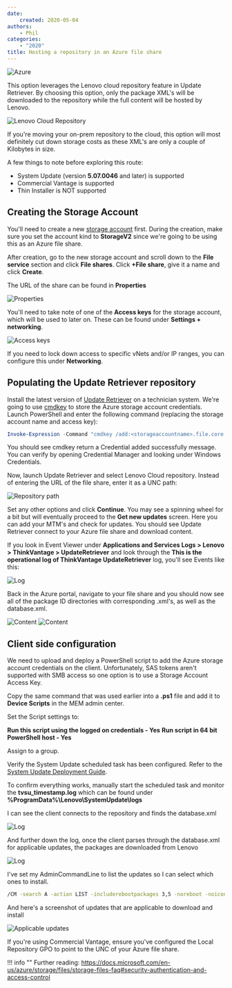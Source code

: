 ```yaml
---
date:
    created: 2020-05-04
authors:
    - Phil
categories:
    - "2020"
title: Hosting a repository in an Azure file share
---
```


![Azure](img/2020/az_fs/azurefs.jpg)

This option leverages the Lenovo cloud repository feature in Update Retriever.  By choosing this option, only the package XML's will be downloaded to the repository while the full content will be hosted by Lenovo.
<!-- more -->
![Lenovo Cloud Repository](img/2020/az_fs/image1.jpg)

If you're moving your on-prem repository to the cloud, this option will most definitely cut down storage costs as these XML's are only a couple of Kilobytes in size.

A few things to note before exploring this route:

* System Update (version **5.07.0046** and later) is supported
* Commercial Vantage is supported
* Thin Installer is NOT supported

## Creating the Storage Account

You'll need to create a new [storage account](https://docs.microsoft.com/en-us/azure/storage/common/storage-account-create?tabs=azure-portal#create-a-storage-account) first.  During the creation, make sure you set the account kind to **StorageV2** since we're going to be using this as an Azure file share.

After creation, go to the new storage account and scroll down to the **File service** section and click **File shares**.  Click **+File share**, give it a name and click **Create**.

The URL of the share can be found in **Properties**

![Properties](img/2020/az_fs/image2.jpg)

You'll need to take note of one of the **Access keys** for the storage account, which will be used to later on.  These can be found under **Settings + networking**.

![Access keys](img/2020/az_fs/image3.jpg)

If you need to lock down access to specific vNets and/or IP ranges, you can configure this under **Networking**.

## Populating the Update Retriever repository

Install the latest version of [Update Retriever](https://support.lenovo.com/solutions/ht037099) on a technician system.  We're going to use [cmdkey](https://docs.microsoft.com/en-us/windows-server/administration/windows-commands/cmdkey) to store the Azure storage account credentials.  Launch PowerShell and enter the following command (replacing the storage account name and access key):

```powershell
Invoke-Expression -Command "cmdkey /add:<storageaccountname>.file.core.windows.net /user:Azure\<storageaccountname> /pass:<accesskey>"
```

You should see cmdkey return a Credential added successfully message.  You can verify by opening Credential Manager and looking under Windows Credentials.

Now, launch Update Retriever and select Lenovo Cloud repository.  Instead of entering the URL of the file share, enter it as a UNC path:

![Repository path](img/2020/az_fs/image4.jpg)

Set any other options and click **Continue**.  You may see a spinning wheel for a bit but will eventually proceed to the **Get new updates** screen.  Here you can add your MTM's and check for updates.  You should see Update Retriever connect to your Azure file share and download content.

If you look in Event Viewer under **Applications and Services Logs > Lenovo > ThinkVantage > UpdateRetriever** and look through the **This is the operational log of ThinkVantage UpdateRetriever** log, you'll see Events like this:

![Log](img/2020/az_fs/image5.jpg)

Back in the Azure portal, navigate to your file share and you should now see all of the package ID directories with corresponding .xml's, as well as the database.xml.

![Content](img/2020/az_fs/image6.jpg) ![Content](img/2020/az_fs/image7.jpg)

## Client side configuration

We need to upload and deploy a PowerShell script to add the Azure storage account credentials on the client.  Unfortunately, SAS tokens aren't supported with SMB access so one option is to use a Storage Account Access Key.

Copy the same command that was used earlier into a **.ps1** file and add it to **Device Scripts** in the MEM admin center.

Set the Script settings to:

**Run this script using the logged on credentials - Yes**
**Run script in 64 bit PowerShell host - Yes**

Assign to a group.

Verify the System Update scheduled task has been configured.  Refer to the [System Update Deployment Guide](https://docs.lenovocdrt.com/#/su/su_dg/su_dg).

To confirm everything works, manually start the scheduled task and monitor the **tvsu_timestamp.log** which can be found under **%ProgramData%\Lenovo\SystemUpdate\logs**

I can see the client connects to the repository and finds the database.xml

![Log](img/2020/az_fs/image8.jpg)

And further down the log, once the client parses through the database.xml for applicable updates, the packages are downloaded from Lenovo

![Log](img/2020/az_fs/image10.jpg)

I've set my AdminCommandLine to list the updates so I can select which ones to install.

``` cmd
/CM -search A -action LIST -includerebootpackages 3,5 -noreboot -noicon -exporttowmi
```

And here's a screenshot of updates that are applicable to download and install

![Applicable updates](img/2020/az_fs/image11.jpg)

If you're using Commercial Vantage, ensure you've configured the Local Repository GPO to point to the UNC of your Azure file share.

!!! info ""
    Further reading: <https://docs.microsoft.com/en-us/azure/storage/files/storage-files-faq#security-authentication-and-access-control>
